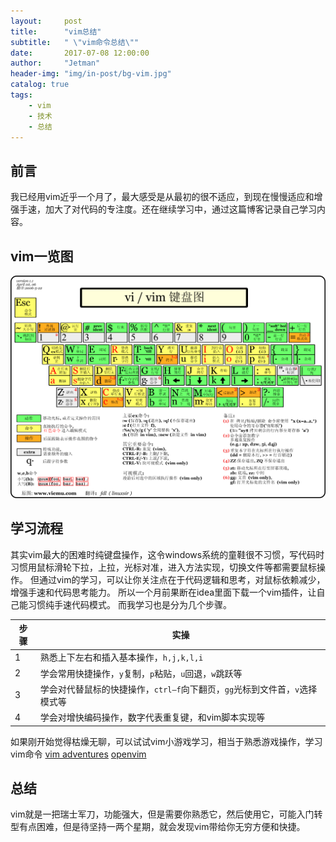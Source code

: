 ```yaml
---
layout:     post
title:      "vim总结"
subtitle:   " \"vim命令总结\""
date:       2017-07-08 12:00:00
author:     "Jetman"
header-img: "img/in-post/bg-vim.jpg"
catalog: true
tags:
    - vim
    - 技术
    - 总结
---
```



## 前言

  
  我已经用vim近乎一个月了，最大感受是从最初的很不适应，到现在慢慢适应和增强手速，加大了对代码的专注度。还在继续学习中，通过这篇博客记录自己学习内容。
  
## vim一览图

![img](/img/in-post/vim-key.png)

## 学习流程
其实vim最大的困难时纯键盘操作，这令windows系统的童鞋很不习惯，写代码时习惯用鼠标滑轮下拉，上拉，光标对准，进入方法实现，切换文件等都需要鼠标操作。
    但通过vim的学习，可以让你关注点在于代码逻辑和思考，对鼠标依赖减少，增强手速和代码思考能力。
	所以一个月前果断在idea里面下载一个vim插件，让自己能习惯纯手速代码模式。
	而我学习也是分为几个步骤。
	
| 步骤  | 实操  |
| ------------ | ------------ |
|  1 | 熟悉上下左右和插入基本操作，`h,j,k,l,i`  |
|  2 | 学会常用快捷操作，`y`复制，`p`粘贴，`u`回退，`w`跳跃等 |
|  3 | 学会对代替鼠标的快捷操作，`ctrl—f`向下翻页，`gg`光标到文件首，`v`选择模式等 |
|  4 | 学会对增快编码操作，数字代表重复键，和vim脚本实现等 |

如果刚开始觉得枯燥无聊，可以试试vim小游戏学习，相当于熟悉游戏操作，学习vim命令
[vim adventures](https://vim-adventures.com/ "vim adventures")
[openvim](http://www.openvim.com/ "openvim")

## 总结
vim就是一把瑞士军刀，功能强大，但是需要你熟悉它，然后使用它，可能入门转型有点困难，但是待坚持一两个星期，就会发现vim带给你无穷方便和快捷。
